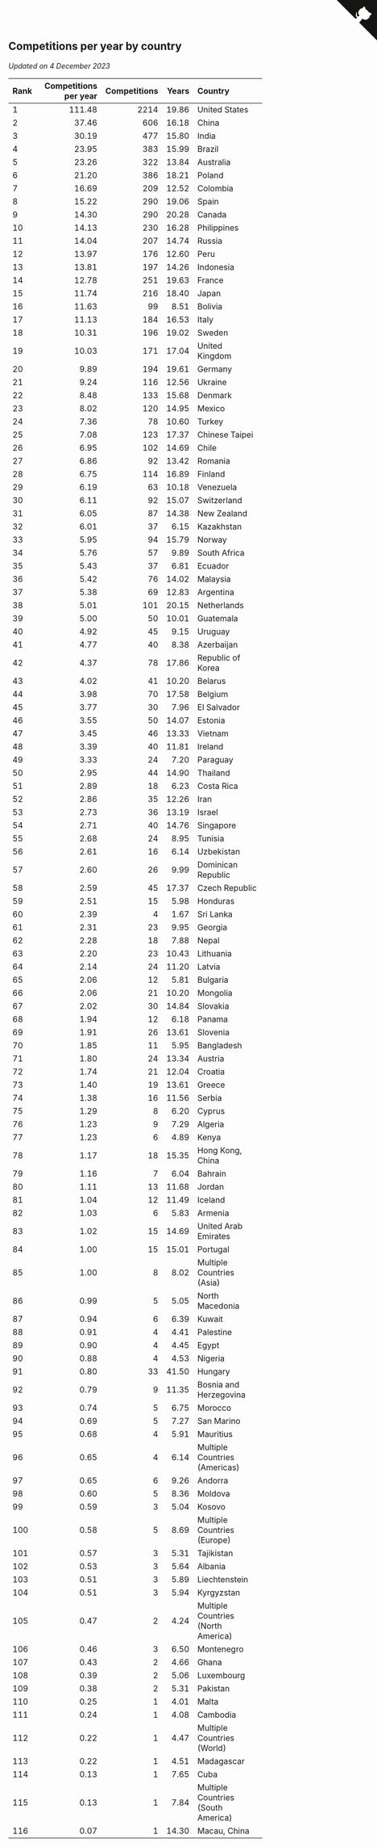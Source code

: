 ## Competitions per year by country

*Updated on  4 December 2023*

| Rank | Competitions per year | Competitions | Years | Country |
| :--- | ---: | ---: | ---: | :--- |
| 1 | 111.48 | 2214 | 19.86 | United States |
| 2 | 37.46 | 606 | 16.18 | China |
| 3 | 30.19 | 477 | 15.80 | India |
| 4 | 23.95 | 383 | 15.99 | Brazil |
| 5 | 23.26 | 322 | 13.84 | Australia |
| 6 | 21.20 | 386 | 18.21 | Poland |
| 7 | 16.69 | 209 | 12.52 | Colombia |
| 8 | 15.22 | 290 | 19.06 | Spain |
| 9 | 14.30 | 290 | 20.28 | Canada |
| 10 | 14.13 | 230 | 16.28 | Philippines |
| 11 | 14.04 | 207 | 14.74 | Russia |
| 12 | 13.97 | 176 | 12.60 | Peru |
| 13 | 13.81 | 197 | 14.26 | Indonesia |
| 14 | 12.78 | 251 | 19.63 | France |
| 15 | 11.74 | 216 | 18.40 | Japan |
| 16 | 11.63 | 99 | 8.51 | Bolivia |
| 17 | 11.13 | 184 | 16.53 | Italy |
| 18 | 10.31 | 196 | 19.02 | Sweden |
| 19 | 10.03 | 171 | 17.04 | United Kingdom |
| 20 | 9.89 | 194 | 19.61 | Germany |
| 21 | 9.24 | 116 | 12.56 | Ukraine |
| 22 | 8.48 | 133 | 15.68 | Denmark |
| 23 | 8.02 | 120 | 14.95 | Mexico |
| 24 | 7.36 | 78 | 10.60 | Turkey |
| 25 | 7.08 | 123 | 17.37 | Chinese Taipei |
| 26 | 6.95 | 102 | 14.69 | Chile |
| 27 | 6.86 | 92 | 13.42 | Romania |
| 28 | 6.75 | 114 | 16.89 | Finland |
| 29 | 6.19 | 63 | 10.18 | Venezuela |
| 30 | 6.11 | 92 | 15.07 | Switzerland |
| 31 | 6.05 | 87 | 14.38 | New Zealand |
| 32 | 6.01 | 37 | 6.15 | Kazakhstan |
| 33 | 5.95 | 94 | 15.79 | Norway |
| 34 | 5.76 | 57 | 9.89 | South Africa |
| 35 | 5.43 | 37 | 6.81 | Ecuador |
| 36 | 5.42 | 76 | 14.02 | Malaysia |
| 37 | 5.38 | 69 | 12.83 | Argentina |
| 38 | 5.01 | 101 | 20.15 | Netherlands |
| 39 | 5.00 | 50 | 10.01 | Guatemala |
| 40 | 4.92 | 45 | 9.15 | Uruguay |
| 41 | 4.77 | 40 | 8.38 | Azerbaijan |
| 42 | 4.37 | 78 | 17.86 | Republic of Korea |
| 43 | 4.02 | 41 | 10.20 | Belarus |
| 44 | 3.98 | 70 | 17.58 | Belgium |
| 45 | 3.77 | 30 | 7.96 | El Salvador |
| 46 | 3.55 | 50 | 14.07 | Estonia |
| 47 | 3.45 | 46 | 13.33 | Vietnam |
| 48 | 3.39 | 40 | 11.81 | Ireland |
| 49 | 3.33 | 24 | 7.20 | Paraguay |
| 50 | 2.95 | 44 | 14.90 | Thailand |
| 51 | 2.89 | 18 | 6.23 | Costa Rica |
| 52 | 2.86 | 35 | 12.26 | Iran |
| 53 | 2.73 | 36 | 13.19 | Israel |
| 54 | 2.71 | 40 | 14.76 | Singapore |
| 55 | 2.68 | 24 | 8.95 | Tunisia |
| 56 | 2.61 | 16 | 6.14 | Uzbekistan |
| 57 | 2.60 | 26 | 9.99 | Dominican Republic |
| 58 | 2.59 | 45 | 17.37 | Czech Republic |
| 59 | 2.51 | 15 | 5.98 | Honduras |
| 60 | 2.39 | 4 | 1.67 | Sri Lanka |
| 61 | 2.31 | 23 | 9.95 | Georgia |
| 62 | 2.28 | 18 | 7.88 | Nepal |
| 63 | 2.20 | 23 | 10.43 | Lithuania |
| 64 | 2.14 | 24 | 11.20 | Latvia |
| 65 | 2.06 | 12 | 5.81 | Bulgaria |
| 66 | 2.06 | 21 | 10.20 | Mongolia |
| 67 | 2.02 | 30 | 14.84 | Slovakia |
| 68 | 1.94 | 12 | 6.18 | Panama |
| 69 | 1.91 | 26 | 13.61 | Slovenia |
| 70 | 1.85 | 11 | 5.95 | Bangladesh |
| 71 | 1.80 | 24 | 13.34 | Austria |
| 72 | 1.74 | 21 | 12.04 | Croatia |
| 73 | 1.40 | 19 | 13.61 | Greece |
| 74 | 1.38 | 16 | 11.56 | Serbia |
| 75 | 1.29 | 8 | 6.20 | Cyprus |
| 76 | 1.23 | 9 | 7.29 | Algeria |
| 77 | 1.23 | 6 | 4.89 | Kenya |
| 78 | 1.17 | 18 | 15.35 | Hong Kong, China |
| 79 | 1.16 | 7 | 6.04 | Bahrain |
| 80 | 1.11 | 13 | 11.68 | Jordan |
| 81 | 1.04 | 12 | 11.49 | Iceland |
| 82 | 1.03 | 6 | 5.83 | Armenia |
| 83 | 1.02 | 15 | 14.69 | United Arab Emirates |
| 84 | 1.00 | 15 | 15.01 | Portugal |
| 85 | 1.00 | 8 | 8.02 | Multiple Countries (Asia) |
| 86 | 0.99 | 5 | 5.05 | North Macedonia |
| 87 | 0.94 | 6 | 6.39 | Kuwait |
| 88 | 0.91 | 4 | 4.41 | Palestine |
| 89 | 0.90 | 4 | 4.45 | Egypt |
| 90 | 0.88 | 4 | 4.53 | Nigeria |
| 91 | 0.80 | 33 | 41.50 | Hungary |
| 92 | 0.79 | 9 | 11.35 | Bosnia and Herzegovina |
| 93 | 0.74 | 5 | 6.75 | Morocco |
| 94 | 0.69 | 5 | 7.27 | San Marino |
| 95 | 0.68 | 4 | 5.91 | Mauritius |
| 96 | 0.65 | 4 | 6.14 | Multiple Countries (Americas) |
| 97 | 0.65 | 6 | 9.26 | Andorra |
| 98 | 0.60 | 5 | 8.36 | Moldova |
| 99 | 0.59 | 3 | 5.04 | Kosovo |
| 100 | 0.58 | 5 | 8.69 | Multiple Countries (Europe) |
| 101 | 0.57 | 3 | 5.31 | Tajikistan |
| 102 | 0.53 | 3 | 5.64 | Albania |
| 103 | 0.51 | 3 | 5.89 | Liechtenstein |
| 104 | 0.51 | 3 | 5.94 | Kyrgyzstan |
| 105 | 0.47 | 2 | 4.24 | Multiple Countries (North America) |
| 106 | 0.46 | 3 | 6.50 | Montenegro |
| 107 | 0.43 | 2 | 4.66 | Ghana |
| 108 | 0.39 | 2 | 5.06 | Luxembourg |
| 109 | 0.38 | 2 | 5.31 | Pakistan |
| 110 | 0.25 | 1 | 4.01 | Malta |
| 111 | 0.24 | 1 | 4.08 | Cambodia |
| 112 | 0.22 | 1 | 4.47 | Multiple Countries (World) |
| 113 | 0.22 | 1 | 4.51 | Madagascar |
| 114 | 0.13 | 1 | 7.65 | Cuba |
| 115 | 0.13 | 1 | 7.84 | Multiple Countries (South America) |
| 116 | 0.07 | 1 | 14.30 | Macau, China |


<a href="https://github.com/JustinTimeCuber/wca_statistics" class="github-corner" aria-label="View source on Github"><svg width="80" height="80" viewBox="0 0 250 250" style="fill:#151513; color:#fff; position: absolute; top: 0; border: 0; right: 0;" aria-hidden="true"><path d="M0,0 L115,115 L130,115 L142,142 L250,250 L250,0 Z"></path><path d="M128.3,109.0 C113.8,99.7 119.0,89.6 119.0,89.6 C122.0,82.7 120.5,78.6 120.5,78.6 C119.2,72.0 123.4,76.3 123.4,76.3 C127.3,80.9 125.5,87.3 125.5,87.3 C122.9,97.6 130.6,101.9 134.4,103.2" fill="currentColor" style="transform-origin: 130px 106px;" class="octo-arm"></path><path d="M115.0,115.0 C114.9,115.1 118.7,116.5 119.8,115.4 L133.7,101.6 C136.9,99.2 139.9,98.4 142.2,98.6 C133.8,88.0 127.5,74.4 143.8,58.0 C148.5,53.4 154.0,51.2 159.7,51.0 C160.3,49.4 163.2,43.6 171.4,40.1 C171.4,40.1 176.1,42.5 178.8,56.2 C183.1,58.6 187.2,61.8 190.9,65.4 C194.5,69.0 197.7,73.2 200.1,77.6 C213.8,80.2 216.3,84.9 216.3,84.9 C212.7,93.1 206.9,96.0 205.4,96.6 C205.1,102.4 203.0,107.8 198.3,112.5 C181.9,128.9 168.3,122.5 157.7,114.1 C157.9,116.9 156.7,120.9 152.7,124.9 L141.0,136.5 C139.8,137.7 141.6,141.9 141.8,141.8 Z" fill="currentColor" class="octo-body"></path></svg></a><style>.github-corner:hover .octo-arm{animation:octocat-wave 560ms ease-in-out}@keyframes octocat-wave{0%,100%{transform:rotate(0)}20%,60%{transform:rotate(-25deg)}40%,80%{transform:rotate(10deg)}}@media (max-width:500px){.github-corner:hover .octo-arm{animation:none}.github-corner .octo-arm{animation:octocat-wave 560ms ease-in-out}}</style>
